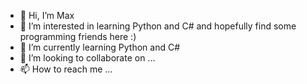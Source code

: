- 👋 Hi, I’m Max
- 👀 I’m interested in learning Python and C# and hopefully find some programming friends here :)
- 🌱 I’m currently learning Python and C#
- 💞️ I’m looking to collaborate on ...
- 📫 How to reach me ...

<!---
mlipsky/mlipsky is a ✨ special ✨ repository because its `README.md` (this file) appears on your GitHub profile.
You can click the Preview link to take a look at your changes.
--->
